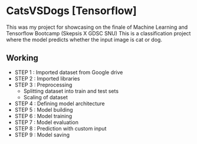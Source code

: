 # CatsVSDogs [Tensorflow]
This was my project for showcasing on the finale of Machine Learning and Tensorflow Bootcamp (Skepsis X GDSC SNU)
This is a classification project where the model predicts whether the input image is cat or dog.

## Working
- STEP 1 : Imported dataset from Google drive
- STEP 2 : Imported libraries
- STEP 3 : Preprocessing
          <ul>
           <li> Splitting dataset into train and test sets </li>
           <li> Scaling of dataset </li>
          </ul>
- STEP 4 : Defining model architecture
- STEP 5 : Model building
- STEP 6 : Model training
- STEP 7 : Model evaluation
- STEP 8 : Prediction with custom input
- STEP 9 : Model saving
